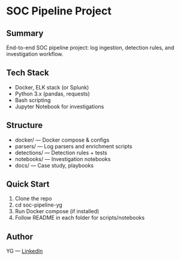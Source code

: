 # SOC Pipeline Project

## Summary
End-to-end SOC pipeline project: log ingestion, detection rules, and investigation workflow.

## Tech Stack
- Docker, ELK stack (or Splunk)
- Python 3.x (pandas, requests)
- Bash scripting
- Jupyter Notebook for investigations

## Structure
- docker/ — Docker compose & configs
- parsers/ — Log parsers and enrichment scripts
- detections/ — Detection rules + tests
- notebooks/ — Investigation notebooks
- docs/ — Case study, playbooks

## Quick Start
1. Clone the repo
2. cd soc-pipeline-yg
3. Run Docker compose (if installed)
4. Follow README in each folder for scripts/notebooks

## Author
YG — [LinkedIn](https://www.linkedin.com/in/oyasola-yussuf-628b1932b)
